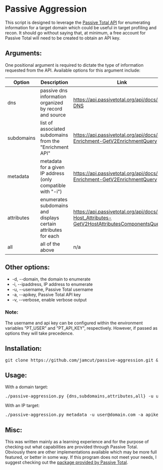# Passive Aggression

This script is designed to leverage the [Passive Total API](https://api.passivetotal.org/api/docs/) for enumerating information for a target domain which could be useful in target profiling and recon.  It should go without saying that, at minimum, a free account for Passive Total will need to be created to obtain an API key.

## Arguments:
One positional argument is required to dictate the type of information requested from the API.  Available options for this argument include:

Option | Description | Link
-------|-------------|-----
dns | passive dns information organized by record and source |https://api.passivetotal.org/api/docs/#api-DNS
subdomains | list of associated subdomains from the "Enrichment API" | https://api.passivetotal.org/api/docs/#api-Enrichment-GetV2EnrichmentQuery
metadata | metadata for a given IP address (only compatible with "-i") | https://api.passivetotal.org/api/docs/#api-Enrichment-GetV2EnrichmentQuery
attributes | enumerates subdomains and displays certain attributes for each | https://api.passivetotal.org/api/docs/#api-Host_Attributes-GetV2HostAttributesComponentsQuery
all | all of the above | n/a


## Other options:
* -d, --domain, the domain to enumerate
* -i, --ipaddress, IP address to enumerate
* -u, --username, Passive Total username
* -a, --apikey, Passive Total API key
* -v, --verbose, enable verbose output

### Note:
The username and api key can be configured within the environment variables "PT_USER" and "PT_API_KEY", respectively.  However, if passed as options they will take precedence.

## Installation:
<pre>git clone https://github.com/jamcut/passive-aggression.git && cd passive-aggression/ && pip install -r requirements.txt</pre>
## Usage:

With a domain target:
<pre>./passive-aggression.py {dns,subdomains,attributes,all} -u user@domain.com -a apikey -d domain.com</pre>
With an IP target:
<pre>./passive-aggression.py metadata -u user@domain.com -a apikey -i 127.0.0.1</pre>

## Misc:
This was written mainly as a learning experience and for the purpose of checking out what capabilities are provided through Passive Total.  Obviously there are other implementations available which may be more full featured, or better in some way.  If this program does not meet your needs, I suggest checking out the [package provided by Passive Total](https://pypi.python.org/pypi/passivetotal). 
